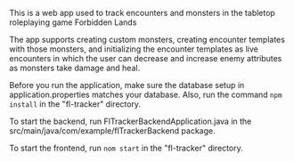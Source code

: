 This is a web app used to track encounters and monsters in the tabletop roleplaying game Forbidden Lands

The app supports creating custom monsters, creating encounter templates with those monsters, and initializing the encounter templates as live encounters in which the user can decrease and increase enemy attributes as monsters take damage and heal.

Before you run the application, make sure the database setup in application.properties matches your database. Also, run the command `npm install` in the "fl-tracker" directory.

To start the backend, run FlTrackerBackendApplication.java in the src/main/java/com/example/flTrackerBackend package.

To start the frontend, run `nom start` in the "fl-tracker" directory.

